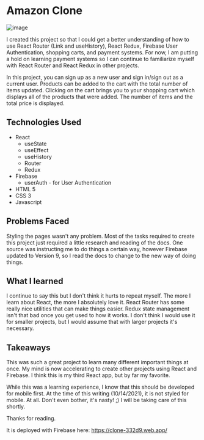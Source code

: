 # Amazon Clone

![image](https://user-images.githubusercontent.com/5834000/137398954-b8ceedf2-dbca-4caa-bd8e-2ddf548bce2d.png)

I created this project so that I could get a better understanding of how to use React Router (Link and useHistory), React Redux, Firebase User Authentication, shopping carts, and payment systems. For now, I am putting a hold on learning payment systems so I can continue to familiarize myself with React Router and React Redux in other projects.

In this project, you can sign up as a new user and sign in/sign out as a current user. Products can be added to the cart with the total number of items updated. Clicking on the cart brings you to your shopping cart which displays all of the products that were added. The number of items and the total price is displayed.

## Technologies Used

* React
  * useState
  * useEffect
  * useHistory
  * Router
  * Redux
* Firebase
  * userAuth - for User Authentication
* HTML 5
* CSS 3
* Javascript

## Problems Faced

Styling the pages wasn't any problem. Most of the tasks required to create this project just required a little research and reading of the docs. One source was instructing me to do things a certain way, however Firebase updated to Version 9, so I read the docs to change to the new way of doing things.

## What I learned

I continue to say this but I don't think it hurts to repeat myself. The more I learn about React, the more I absolutely love it. React Router has some really nice utilities that can make things easier. Redux state management isn't that bad once you get used to how it works. I don't think I would use it for smaller projects, but I would assume that with larger projects it's necessary.

## Takeaways

This was such a great project to learn many different important things at once. My mind is now accelerating to create other projects using React and Firebase. I think this is my third React app, but by far my favorite.

While this was a learning experience, I know that this should be developed for mobile first. At the time of this writing (10/14/2021), it is not styled for mobile. At all. Don't even bother, it's nasty!  ;)  I will be taking care of this shortly.

Thanks for reading.

It is deployed with Firebase here: https://clone-332d9.web.app/
